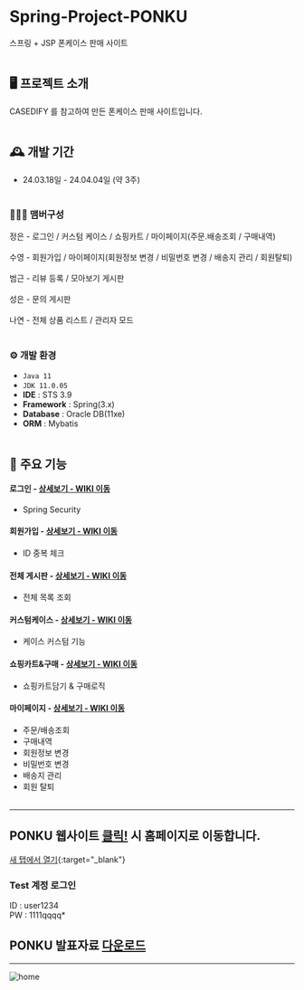 # Spring-Project-PONKU
스프링 + JSP 폰케이스 판매 사이트
<br><br>

## 🖥️ 프로젝트 소개
CASEDIFY 를 참고하여 만든 폰케이스 판매 사이트입니다.
<br><br>


## 🕰️ 개발 기간
* 24.03.18일 - 24.04.04일 (약 3주)
<br><br>

### 🧑‍🤝‍🧑 맴버구성
정은 - 로그인 / 커스텀 케이스 / 쇼핑카트 / 마이페이지(주문.배송조회 / 구매내역)
<br><br>
수영 - 회원가입 / 마이페이지(회원정보 변경 / 비밀번호 변경 / 배송지 관리 / 회원탈퇴)
<br><br>
범근 - 리뷰 등록 / 모아보기 게시판
<br><br>
성은 - 문의 게시판
<br><br>
나연 - 전체 상품 리스트 / 관리자 모드
<br><br>

### ⚙️ 개발 환경
- `Java 11`
- `JDK 11.0.05`
- **IDE** : STS 3.9
- **Framework** : Spring(3.x)
- **Database** : Oracle DB(11xe) 
- **ORM** : Mybatis
<br><br>

## 📌 주요 기능

#### 로그인 - <a href="https://github.com/kimjeong-eun/shopProject/wiki/%EC%A3%BC%EC%9A%94-%EA%B8%B0%EB%8A%A5-%EC%86%8C%EA%B0%9C(%EB%A1%9C%EA%B7%B8%EC%9D%B8)" >상세보기 - WIKI 이동</a>
- Spring Security

#### 회원가입 - <a href="https://github.com/kimjeong-eun/shopProject/wiki/%ED%9A%8C%EC%9B%90%EA%B0%80%EC%9E%85" >상세보기 - WIKI 이동</a>
- ID 중복 체크

#### 전체 게시판 - <a href="https://github.com/kimjeong-eun/shopProject/wiki/List"> 상세보기 - WIKI 이동</a>
- 전체 목록 조회

#### 커스텀케이스 - <a href="https://github.com/kimjeong-eun/shopProject/wiki/%EC%A3%BC%EC%9A%94-%EA%B8%B0%EB%8A%A5-%EC%86%8C%EA%B0%9C(%EC%BB%A4%EC%8A%A4%ED%85%80%EC%BC%80%EC%9D%B4%EC%8A%A4)"> 상세보기 - WIKI 이동</a>
- 케이스 커스텀 기능

#### 쇼핑카트&구매 - <a href="https://github.com/kimjeong-eun/shopProject/wiki/%EC%A3%BC%EC%9A%94-%EA%B8%B0%EB%8A%A5-%EC%86%8C%EA%B0%9C(%EA%B5%AC%EB%A7%A4-&%EC%87%BC%ED%95%91%EC%B9%B4%ED%8A%B8)"> 상세보기 - WIKI 이동</a>
- 쇼핑카트담기 & 구매로직

#### 마이페이지 - <a href="https://github.com/kimjeong-eun/shopProject/wiki/%EC%A3%BC%EC%9A%94-%EA%B8%B0%EB%8A%A5-%EC%86%8C%EA%B0%9C(%EB%A7%88%EC%9D%B4%ED%8E%98%EC%9D%B4%EC%A7%80)" >상세보기 - WIKI 이동</a>
- 주문/배송조회
- 구매내역
- 회원정보 변경
- 비밀번호 변경
- 배송지 관리
- 회원 탈퇴
<br><br>

***
## PONKU 웹사이트 <a href="http://13.125.247.16:8080" target="_blank" >클릭!</a> 시 홈페이지로 이동합니다.
[새 탭에서 열기](http://13.125.247.16:8080/){:target="_blank"}
### Test 계정 로그인
ID : user1234  
PW : 1111qqqq*
<br>
## PONKU 발표자료 <a href="https://github.com/kimjeong-eun/shopProject/files/14945720/default.pdf" >다운로드</a>
***
![home](https://github.com/kimjeong-eun/shopProject/assets/102582351/cb956a0f-60c1-4c3a-b91b-5bf3624e1376)


